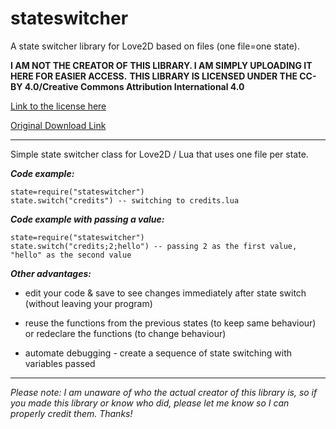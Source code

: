 # stateswitcher
A state switcher library for Love2D based on files (one file=one state).



****I AM NOT THE CREATOR OF THIS LIBRARY. I AM SIMPLY UPLOADING IT HERE FOR EASIER ACCESS.****
****THIS LIBRARY IS LICENSED UNDER THE CC-BY 4.0/Creative Commons Attribution International 4.0****

[Link to the license here](https://creativecommons.org/licenses/by/4.0/)

[Original Download Link](https://ambience.sk/love2d-a-state-switcher-class-lua/)

---

Simple state switcher class for Love2D / Lua that uses one file per state.

***Code example:***
```
state=require("stateswitcher")
state.switch("credits") -- switching to credits.lua
```
***Code example with passing a value:***
```
state=require("stateswitcher")
state.switch("credits;2;hello") -- passing 2 as the first value, "hello" as the second value
```

***Other advantages:***
- edit your code & save to see changes immediately after state switch (without leaving your program)

- reuse the functions from the previous states (to keep same behaviour) or redeclare the functions (to change behaviour)

- automate debugging - create a sequence of state switching with variables passed

---
_Please note: I am unaware of who the actual creator of this library is, so if you made this library or know who did, please let me know so I can properly credit them. Thanks!_

